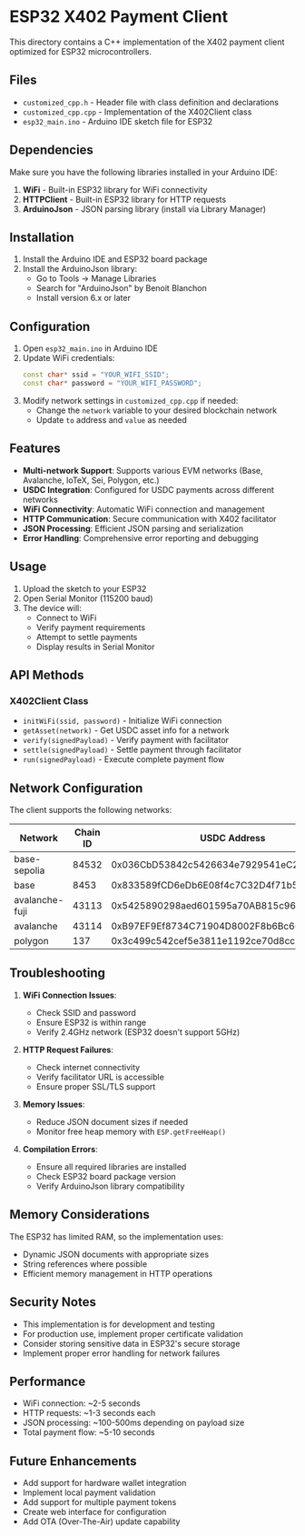 # ESP32 X402 Payment Client

This directory contains a C++ implementation of the X402 payment client optimized for ESP32 microcontrollers.

## Files

- `customized_cpp.h` - Header file with class definition and declarations
- `customized_cpp.cpp` - Implementation of the X402Client class
- `esp32_main.ino` - Arduino IDE sketch file for ESP32

## Dependencies

Make sure you have the following libraries installed in your Arduino IDE:

1. **WiFi** - Built-in ESP32 library for WiFi connectivity
2. **HTTPClient** - Built-in ESP32 library for HTTP requests
3. **ArduinoJson** - JSON parsing library (install via Library Manager)

## Installation

1. Install the Arduino IDE and ESP32 board package
2. Install the ArduinoJson library:
   - Go to Tools → Manage Libraries
   - Search for "ArduinoJson" by Benoit Blanchon
   - Install version 6.x or later

## Configuration

1. Open `esp32_main.ino` in Arduino IDE
2. Update WiFi credentials:
   ```cpp
   const char* ssid = "YOUR_WIFI_SSID";
   const char* password = "YOUR_WIFI_PASSWORD";
   ```
3. Modify network settings in `customized_cpp.cpp` if needed:
   - Change the `network` variable to your desired blockchain network
   - Update `to` address and `value` as needed

## Features

- **Multi-network Support**: Supports various EVM networks (Base, Avalanche, IoTeX, Sei, Polygon, etc.)
- **USDC Integration**: Configured for USDC payments across different networks
- **WiFi Connectivity**: Automatic WiFi connection and management
- **HTTP Communication**: Secure communication with X402 facilitator
- **JSON Processing**: Efficient JSON parsing and serialization
- **Error Handling**: Comprehensive error reporting and debugging

## Usage

1. Upload the sketch to your ESP32
2. Open Serial Monitor (115200 baud)
3. The device will:
   - Connect to WiFi
   - Verify payment requirements
   - Attempt to settle payments
   - Display results in Serial Monitor

## API Methods

### X402Client Class

- `initWiFi(ssid, password)` - Initialize WiFi connection
- `getAsset(network)` - Get USDC asset info for a network
- `verify(signedPayload)` - Verify payment with facilitator
- `settle(signedPayload)` - Settle payment through facilitator
- `run(signedPayload)` - Execute complete payment flow

## Network Configuration

The client supports the following networks:

| Network | Chain ID | USDC Address |
|---------|----------|--------------|
| base-sepolia | 84532 | 0x036CbD53842c5426634e7929541eC2318f3dCF7e |
| base | 8453 | 0x833589fCD6eDb6E08f4c7C32D4f71b54bdA02913 |
| avalanche-fuji | 43113 | 0x5425890298aed601595a70AB815c96711a31Bc65 |
| avalanche | 43114 | 0xB97EF9Ef8734C71904D8002F8b6Bc66Dd9c48a6E |
| polygon | 137 | 0x3c499c542cef5e3811e1192ce70d8cc03d5c3359 |

## Troubleshooting

1. **WiFi Connection Issues**:
   - Check SSID and password
   - Ensure ESP32 is within range
   - Verify 2.4GHz network (ESP32 doesn't support 5GHz)

2. **HTTP Request Failures**:
   - Check internet connectivity
   - Verify facilitator URL is accessible
   - Ensure proper SSL/TLS support

3. **Memory Issues**:
   - Reduce JSON document sizes if needed
   - Monitor free heap memory with `ESP.getFreeHeap()`

4. **Compilation Errors**:
   - Ensure all required libraries are installed
   - Check ESP32 board package version
   - Verify ArduinoJson library compatibility

## Memory Considerations

The ESP32 has limited RAM, so the implementation uses:
- Dynamic JSON documents with appropriate sizes
- String references where possible
- Efficient memory management in HTTP operations

## Security Notes

- This implementation is for development and testing
- For production use, implement proper certificate validation
- Consider storing sensitive data in ESP32's secure storage
- Implement proper error handling for network failures

## Performance

- WiFi connection: ~2-5 seconds
- HTTP requests: ~1-3 seconds each
- JSON processing: ~100-500ms depending on payload size
- Total payment flow: ~5-10 seconds

## Future Enhancements

- Add support for hardware wallet integration
- Implement local payment validation
- Add support for multiple payment tokens
- Create web interface for configuration
- Add OTA (Over-The-Air) update capability